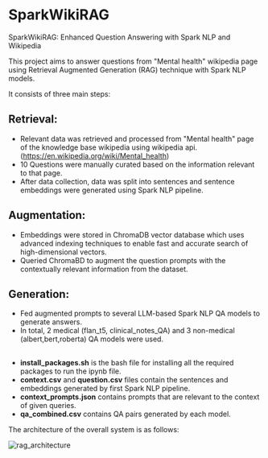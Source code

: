 # SparkWikiRAG
SparkWikiRAG: Enhanced Question Answering with Spark NLP and Wikipedia

This project aims to answer questions from "Mental health" wikipedia page using Retrieval Augmented Generation (RAG) technique with Spark NLP models.

It consists of three main steps:
## Retrieval:
   * Relevant data was retrieved and processed from "Mental health" page of the knowledge base wikipedia using wikipedia api. (https://en.wikipedia.org/wiki/Mental_health)
   * 10 Questions were manually curated based on the information relevant to that page.
   * After data collection, data was split into sentences and sentence embeddings were generated using Spark NLP pipeline.

## Augmentation:
  * Embeddings were stored in ChromaDB vector database which uses advanced indexing techniques to enable fast and accurate search of high-dimensional vectors.
  * Queried ChromaBD to augment the question prompts with the contextually relevant information from the dataset.

## Generation:
  * Fed augmented prompts to several LLM-based Spark NLP QA models to generate answers.
  * In total, 2 medical (flan_t5, clinical_notes_QA) and 3 non-medical (albert,bert,roberta) QA models were used.

##
* **install_packages.sh** is the bash file for installing all the required packages to run the ipynb file.
* **context.csv** and **question.csv** files contain the sentences and embeddings generated by first Spark NLP pipeline.
* **context_prompts.json** contains prompts that are relevant to the context of given queries.
* **qa_combined.csv** contains QA pairs generated by each model.
    

The architecture of the overall system is as follows:



![rag_architecture](https://github.com/barikosan/SparkWikiRAG/assets/23119100/b864204c-9f88-4a32-bb85-26f3f729600d)
